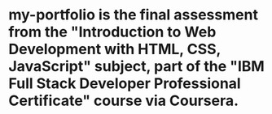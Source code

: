 # my-portfolio is the final assessment from the "Introduction to Web Development with HTML, CSS, JavaScript" subject, part of the "IBM Full Stack Developer Professional Certificate" course via Coursera.
